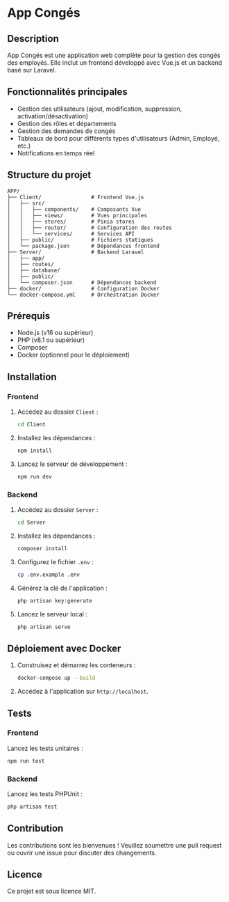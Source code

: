 # App Congés

## Description
App Congés est une application web complète pour la gestion des congés des employés. Elle inclut un frontend développé avec Vue.js et un backend basé sur Laravel.

## Fonctionnalités principales
- Gestion des utilisateurs (ajout, modification, suppression, activation/désactivation)
- Gestion des rôles et départements
- Gestion des demandes de congés
- Tableaux de bord pour différents types d'utilisateurs (Admin, Employé, etc.)
- Notifications en temps réel

## Structure du projet

```
APP/
├── Client/                # Frontend Vue.js
│   ├── src/
│   │   ├── components/    # Composants Vue
│   │   ├── views/         # Vues principales
│   │   ├── stores/        # Pinia stores
│   │   ├── router/        # Configuration des routes
│   │   └── services/      # Services API
│   ├── public/            # Fichiers statiques
│   └── package.json       # Dépendances frontend
├── Server/                # Backend Laravel
│   ├── app/
│   ├── routes/
│   ├── database/
│   ├── public/
│   └── composer.json      # Dépendances backend
├── docker/                # Configuration Docker
└── docker-compose.yml     # Orchestration Docker
```

## Prérequis
- Node.js (v16 ou supérieur)
- PHP (v8.1 ou supérieur)
- Composer
- Docker (optionnel pour le déploiement)

## Installation

### Frontend
1. Accédez au dossier `Client` :
   ```bash
   cd Client
   ```
2. Installez les dépendances :
   ```bash
   npm install
   ```
3. Lancez le serveur de développement :
   ```bash
   npm run dev
   ```

### Backend
1. Accédez au dossier `Server` :
   ```bash
   cd Server
   ```
2. Installez les dépendances :
   ```bash
   composer install
   ```
3. Configurez le fichier `.env` :
   ```bash
   cp .env.example .env
   ```
4. Générez la clé de l'application :
   ```bash
   php artisan key:generate
   ```
5. Lancez le serveur local :
   ```bash
   php artisan serve
   ```

## Déploiement avec Docker
1. Construisez et démarrez les conteneurs :
   ```bash
   docker-compose up --build
   ```
2. Accédez à l'application sur `http://localhost`.

## Tests

### Frontend
Lancez les tests unitaires :
```bash
npm run test
```

### Backend
Lancez les tests PHPUnit :
```bash
php artisan test
```

## Contribution
Les contributions sont les bienvenues ! Veuillez soumettre une pull request ou ouvrir une issue pour discuter des changements.

## Licence
Ce projet est sous licence MIT.
